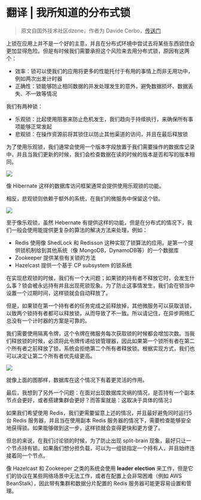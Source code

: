 # 翻译 | 我所知道的分布式锁

> 原文自国外技术社区dzone，作者为 Davide Cerbo，[传送门](https://dzone.com/articles/everything-i-know-about-distributed-locks)

上锁在应用上并不是一个好的主意，并且在分布式环境中尝试去将某些东西锁住会更加显得危险。但是有时候我们需要承担这个风险来去用分布式锁，原因有这两个：

- 效率：锁可以使我们的应用将更多的性能托付于有用的事情上而非无用功中，例如两次出发计时器
- 正确性：锁能够防止相同数据的并发处理发生的意外，避免数据损坏、数据丢失、不一致等情况

我们有两种锁：

- 乐观锁：比起使用阻塞来防止危机发生，我们趋向于持续执行，来确保所有事项能够正常发起
- 悲观锁：在操作资源前将其锁住以防止其他渠道的访问，并且在最后释放锁

为了使用乐观锁，我们通常会使用一个版本字段放置于我们需要操作的数据库记录中，并且当我们更新的时候，我们会检查数据在读的时候的版本是否和写的版本相同。

![](http://pic.mintrumpet.fun/blog/20191020204330.png)

像 Hibernate 这样的数据库访问框架通常会提供使用乐观锁的功能。

相反，悲观锁则依赖于额外的系统，在我们的微服务中保留这个锁。

![](http://pic.mintrumpet.fun/blog/20191020204809.png)

至于像乐观锁，虽然 Hebernate 有提供这样的功能，但是在分布式的情况下，我们一般会使用能提供更复杂的算法的解决方法来处理，例如：

- Redis 使用像 ShedLock 和 Redisson 这种实现了锁算法的应用。是第一个提供锁机制给到其他系统（像 MongoDB，DynamoDB等）的一个数据库
- Zookeeper 提供某些有关锁的方法
- Hazelcast 提供一个基于 CP subsystem 的锁系统

在实现悲观锁的时候，我们有一个大问题；如果锁的持有者不释放它时，会发生什么事？锁会被永远持有并且出现死锁现象。为了防止这事情发生，我们会在锁当中设置一个过期时间，这样锁就会自动释放了。

但是，如果锁在第一个持有者的任务完成之前释放掉，其他微服务可以获取该锁，以致两个锁持有者都可以释放锁，从而导致了不一致。所以请记住，在异步网络汇总没有一个计时器的方案是可靠的。

我们需要使用隔离令牌，这个令牌在微服务每次获取锁的时候都会增加次数。当我们释放锁的时候，必须将此令牌传递给锁管理器，因此如果第一个锁所有者在第二个所有者之前释放了锁，系统会拒绝第二个所有者释放锁。根据实现方式，我们也可以决定让第二个所有者优先级更高。

![](http://pic.mintrumpet.fun/blog/20191020210233.png)

就像上面的图那样，数据库在这个情况下有着更灵活的作用。

最后，我想到了另外一个问题：在面对出现数据库灾祸的情况，是否持有一个副本节点会更好，或者搭建集群会更好？而答案就是：这取决于具体的情况:)

如果我们希望使用 Redis，我们更需要留意上述的情况，并且最好避免同时运行5台 Redis 服务器，并且当在使用副本 Redis 服务器的情况下，需要检查能够安全地获得锁。如果能够做到这一步，这样锁就会变得更快和更方便了。

但总的来说，在我们讨论锁的时候，为了防止出现 split-brain 现象，最好只让一个节点持有锁。如果我们想分担负载，可以为一组锁指定一个持有人，并且始终连接着同一个节点。

像 Hazelcast 和 Zookeeper 之类的系统会使用 **leader election** 来工作，但是它们的协议在某些网络场景中无法工作，或者在配置上会非常困难（例如 AWS BeanStalk），因此带有集群和数据分片配置的 Redis 服务器可能更容易设置和管理。